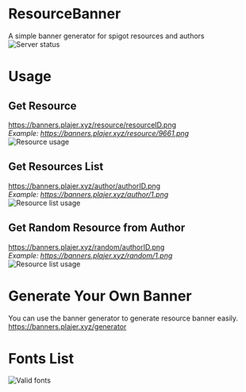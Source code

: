 # ResourceBanner
A simple banner generator for spigot resources and authors<br>
![Server status](https://banners.plajer.xyz/status/stats.png?width=400)

# Usage
## Get Resource
https://banners.plajer.xyz/resource/resourceID.png<br>
<i>Example: https://banners.plajer.xyz/resource/9661.png</i><br>
![Resource usage](https://banners.plajer.xyz/resource/9661/banner.png?width=400)
  
## Get Resources List
https://banners.plajer.xyz/author/authorID.png<br>
<i>Example: https://banners.plajer.xyz/author/1.png</i><br>
![Resource list usage](https://banners.plajer.xyz/author/1/banner.png?width=1200)

## Get Random Resource from Author
https://banners.plajer.xyz/random/authorID.png<br>
<i>Example: https://banners.plajer.xyz/random/1.png</i><br>
![Resource list usage](https://banners.plajer.xyz/random/1.png?width=400)
  
# Generate Your Own Banner
You can use the banner generator to generate resource banner easily.
https://banners.plajer.xyz/generator

# Fonts List
![Valid fonts](https://banners.plajer.xyz/fonts/f.png)
